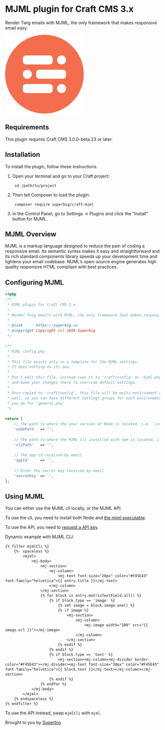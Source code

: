 # MJML plugin for Craft CMS 3.x

Render Twig emails with MJML, the only framework that makes responsive email easy.

![Screenshot](resources/icon.png)

## Requirements

This plugin requires Craft CMS 3.0.0-beta.23 or later.

## Installation

To install the plugin, follow these instructions.

1. Open your terminal and go to your Craft project:

        cd /path/to/project

2. Then tell Composer to load the plugin:

        composer require superbig/craft-mjml

3. In the Control Panel, go to Settings → Plugins and click the “Install” button for MJML.

## MJML Overview

MJML is a markup language designed to reduce the pain of coding a responsive email. Its semantic syntax makes it easy and straightforward and its rich standard components library speeds up your development time and lightens your email codebase. MJML’s open-source engine generates high quality responsive HTML compliant with best practices.

## Configuring MJML

```php
<?php
/**
 * MJML plugin for Craft CMS 3.x
 *
 * Render Twig emails with MJML, the only framework that makes responsive email easy.
 *
 * @link      https://superbig.co
 * @copyright Copyright (c) 2018 Superbig
 */

/**
 * MJML config.php
 *
 * This file exists only as a template for the MJML settings.
 * It does nothing on its own.
 *
 * Don't edit this file, instead copy it to 'craft/config' as 'mjml.php'
 * and make your changes there to override default settings.
 *
 * Once copied to 'craft/config', this file will be multi-environment aware as
 * well, so you can have different settings groups for each environment, just as
 * you do for 'general.php'
 */

return [
    // The path to where the your version of Node is located, i.e. `/usr/local/bin/node`
    'nodePath'  => '',

    // The path to where the MJML cli installed with npm is located, i.e. `/usr/local/bin/mjml`
    'cliPath'   => '',

    // The app id received by email
    'appId'     => '',

    // Enter the secret key received by email
    'secretKey' => '',
];

```

## Using MJML

You can either use the MJML cli locally, or the MJML API.

To use the cli, you need to install both Node and [the mjml executable](https://mjml.io/documentation/#installation):

To use the API, you need to [request a API key](https://mjml.io/api).  

Dynamic example with MJML CLI:

```twig
{% filter mjmlCli %}
    {%- spaceless %}
        <mjml>
            <mj-body>
                <mj-section>
                    <mj-column>
                        <mj-text font-size="20px" color="#F45E43" font-family="helvetica">{{ entry.title }}</mj-text>
                    </mj-column>
                </mj-section>
                {% for block in entry.matrixTestField.all() %}
                    {% if block.type == 'image' %}
                        {% set image = block.image.one() %}
                        {% if image %}
                            <mj-section>
                                <mj-column>
                                    <mj-image width="100" src="{{ image.url }}"></mj-image>
                                </mj-column>
                            </mj-section>
                        {% endif %}
                    {% endif %}
                    {% if block.type == 'text' %}
                        <mj-section><mj-column><mj-divider border-color="#F45E43"></mj-divider><mj-text font-size="20px" color="#F45E43" font-family="helvetica">{{ block.text }}</mj-text></mj-column></mj-section>
                    {% endif %}
                {% endfor %}
            </mj-body>
        </mjml>
    {% endspaceless %}
{% endfilter %}
```

To use the API instead, swap `mjmlCli` with `mjml`.

Brought to you by [Superbig](https://superbig.co)
